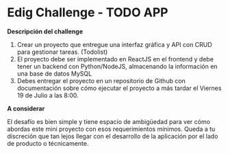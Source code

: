 # Edig Challenge - TODO APP

**Descripción del challenge**

1. Crear un proyecto que entregue una interfaz gráfica y API con CRUD para gestionar tareas. (Todolist)
2. El proyecto debe ser implementado en ReactJS en el frontend y debe tener un backend con Python/NodeJS, almacenando la información en una base de datos MySQL
3. Debes entregar el proyecto en un repositorio de Github con documentación sobre cómo ejecutar el proyecto a más tardar el Viernes 19 de Julio a las 8:00.

**A considerar**

El desafío es bien simple y tiene espacio de ambigüedad para ver cómo abordas este mini proyecto con esos requerimientos mínimos. Queda a tu discreción que tan lejos llegar con el desarrollo de la aplicación por el lado de producto o técnicamente.
